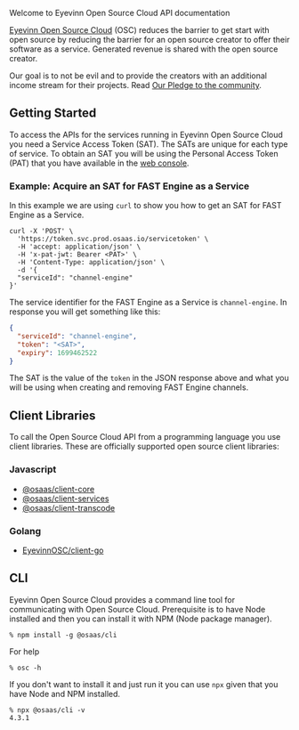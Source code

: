 Welcome to Eyevinn Open Source Cloud API documentation

[Eyevinn Open Source Cloud](https://www.osaas.io) (OSC) reduces the barrier to get start with open source by reducing the barrier for an open source creator to offer their software as a service. Generated revenue is shared with the open source creator.

Our goal is to not be evil and to provide the creators with an additional income stream for their projects. Read [Our Pledge to the community](https://docs.osaas.io/osaas.wiki/Our-Pledge.html).

## Getting Started

To access the APIs for the services running in Eyevinn Open Source Cloud you need a Service Access Token (SAT). The SATs are unique for each type of service. To obtain an SAT you will be using the Personal Access Token (PAT) that you have available in the [web console](https://app.osaas.io).

### Example: Acquire an SAT for FAST Engine as a Service

In this example we are using `curl` to show you how to get an SAT for FAST Engine as a Service.

```
curl -X 'POST' \
  'https://token.svc.prod.osaas.io/servicetoken' \
  -H 'accept: application/json' \
  -H 'x-pat-jwt: Bearer <PAT>' \
  -H 'Content-Type: application/json' \
  -d '{
  "serviceId": "channel-engine"
}'
```

The service identifier for the FAST Engine as a Service is `channel-engine`. In response you will get something like this:

```json
{
  "serviceId": "channel-engine",
  "token": "<SAT>",
  "expiry": 1699462522
}
```

The SAT is the value of the `token` in the JSON response above and what you will be using when creating and removing FAST Engine channels.

## Client Libraries

To call the Open Source Cloud API from a programming language you use client libraries. These are officially supported open source client libraries:

### Javascript

- [@osaas/client-core](https://www.npmjs.com/package/@osaas/client-core)
- [@osaas/client-services](https://www.npmjs.com/package/@osaas/client-services)
- [@osaas/client-transcode](https://www.npmjs.com/package/@osaas/client-transcode)

### Golang

- [EyevinnOSC/client-go](https://github.com/EyevinnOSC/client-go)

## CLI

Eyevinn Open Source Cloud provides a command line tool for communicating with Open Source Cloud. Prerequisite is to have Node installed and then you can install it with NPM (Node package manager).

```
% npm install -g @osaas/cli
```

For help

```
% osc -h
```

If you don't want to install it and just run it you can use `npx` given that you have Node and NPM installed.

```
% npx @osaas/cli -v
4.3.1
```